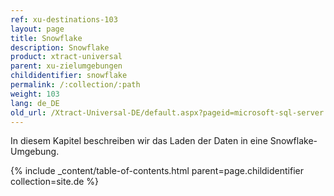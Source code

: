 ```yaml
---
ref: xu-destinations-103
layout: page
title: Snowflake
description: Snowflake
product: xtract-universal
parent: xu-zielumgebungen
childidentifier: snowflake
permalink: /:collection/:path
weight: 103
lang: de_DE
old_url: /Xtract-Universal-DE/default.aspx?pageid=microsoft-sql-server
---
```


In diesem Kapitel beschreiben wir das Laden der Daten in eine Snowflake-Umgebung. 


{% include _content/table-of-contents.html parent=page.childidentifier collection=site.de %}